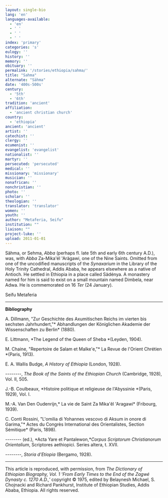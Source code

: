 ```yaml
---
layout: single-bio
lang: 'en'
languages-available:
  - 'en'
  - ' '
  - ' '
  - ' '
index: 'primary'
categories: 's'
eulogy: ''
history: ''
memory: ''
obituary: ''
permalink: '/stories/ethiopia/sahma/'
title: "Sahma"
alternate: "Sähma"
date: '400s-500s'
century:
  - '5th'
  - '6th'
tradition: 'ancient'
affiliation:
  - 'ancient christian church'
country:
  - 'ethiopia'
ancient: 'ancient'
artist: ''
catechist: ''
clergy: ''
ecumenist: ''
evangelist: 'evangelist'
nationalist: ''
martyr: ''
persecuted: 'persecuted'
medical: ''
missionary: 'missionary'
musician: ''
nonafrican: ''
nonchristian: ''
photo: ''
scholar: ''
theologian: ''
translator: 'translator'
women: ''
youth: ''
author: "Metaferia, Seifu"
institution: ""
liaison: ""
project-luke: ''
upload: 2011-01-01
---
```




S&auml;hma, or Sehma, *Abba* (perhaps fl. late 5th and early 6th century A.D.), was, with *Abba* Za-Mika'él 'Arägawi, one of the Nine Saints. Omitted from one of the uncodified manuscripts of the *Synaxarium* in the Library of the Holy Trinity Cathedral, Addis Ababa, he appears elsewhere as a native of Antioch. He settled in Ethiopia in a place called Sädénya. A monastery named for him is said to exist on a small mountain named Dimbela, near Adwa. He is commemorated on 16 *Ter* (24 January).

Seifu Metaferia

---

**Bibliography**

A. Dillmann, "Zur Geschichte des Axumitischen Reichs im vierten bis sechsten Jahrhundert,"* Abhandlungen der Königlichen Akademie der Wissenschaften zu Berlin* (1880).

E. Littmann, *The Legend of the Queen of Sheba *(Leyden, 1904).

M. Chaine, "Repertoire de Salam et Malke'e,"* La Revue de l'Orient Chrétien *(Paris, 1913).

E. A. Wallis Budge, *A History of Ethiopia* (London, 1928).

--------, *The Book of the Saints of the Ethiopian Church* (Cambridge, 1928), Vol. II, 505.

J.-B. Coulbeaux, *Histoire politique et religieuse de l'Abyssinie *(Paris, 1929), Vol. I.

M.-A. Van Den Oudenrijn,* La vie de Saint Za Mika'êl 'Aragawi* (Fribourg, 1939).

C. Conti Rossini, "L'omilia di Yohannes vescovo di Aksum in onore di Garima,"* Actes du Congrès International des Orientalistes, Section Sémitique* (Paris, 1898).

-------- (ed.), *Acta Yare et Pantalewon,**Corpus Scriptorum Christianorum Orientalium*, Scriptores aethiopici. Series altera, t. XVII.

--------, *Storia d'Etiopia* (Bergamo, 1928).

---

This article is reproduced, with permission, from *The Dictionary of Ethiopian Biography, Vol. 1 'From Early Times to the End of the Zagwé Dynasty c. 1270 A.D.,'* copyright &copy; 1975, edited by Belaynesh Michael, S. Chojnacki and Richard Pankhurst, Institute of Ethiopian Studies, Addis Ababa, Ethiopia.  All rights reserved.
